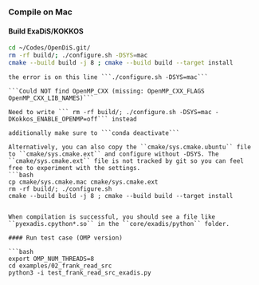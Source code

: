 ### Compile on Mac

#### Build ExaDiS/KOKKOS

```bash
cd ~/Codes/OpenDiS.git/
rm -rf build/; ./configure.sh -DSYS=mac
cmake --build build -j 8 ; cmake --build build --target install
```

```{Error}
the error is on this line ```./configure.sh -DSYS=mac```

```Could NOT find OpenMP_CXX (missing: OpenMP_CXX_FLAGS OpenMP_CXX_LIB_NAMES)```

Need to write ``` rm -rf build/; ./configure.sh -DSYS=mac -DKokkos_ENABLE_OPENMP=off``` instead

additionally make sure to ```conda deactivate```
```


```{Hint}
Alternatively, you can also copy the ``cmake/sys.cmake.ubuntu`` file to ``cmake/sys.cmake.ext`` and configure without -DSYS. The ``cmake/sys.cmake.ext`` file is not tracked by git so you can feel free to experiment with the settings.
```bash
cp cmake/sys.cmake.mac cmake/sys.cmake.ext
rm -rf build/; ./configure.sh 
cmake --build build -j 8 ; cmake --build build --target install
```

```

When compilation is successful, you should see a file like ``pyexadis.cpython*.so`` in the ``core/exadis/python`` folder.

#### Run test case (OMP version)

```bash
export OMP_NUM_THREADS=8
cd examples/02_frank_read_src
python3 -i test_frank_read_src_exadis.py
```
